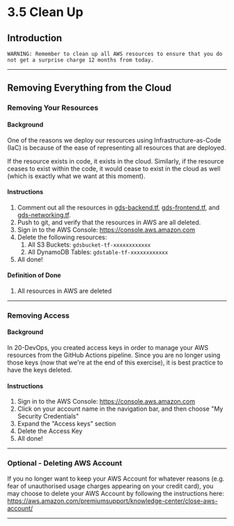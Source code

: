 # 3.5 Clean Up

## Introduction

```
WARNING: Remember to clean up all AWS resources to ensure that you do not get a surprise charge 12 months from today.
```

---

## Removing Everything from the Cloud

### Removing Your Resources

#### Background

One of the reasons we deploy our resources using Infrastructure-as-Code (IaC) is because of the ease of representing all resources that are deployed.

If the resource exists in code, it exists in the cloud. Similarly, if the resource ceases to exist within the code, it would cease to exist in the cloud as well (which is exactly what we want at this moment).

#### Instructions

1. Comment out all the resources in [gds-backend.tf](../deployment/gds-backend.tf), [gds-frontend.tf](../deployment/gds-frontend.tf), and [gds-networking.tf](../deployment/gds-networking.tf).
2. Push to git, and verify that the resources in AWS are all deleted.
3. Sign in to the AWS Console: https://console.aws.amazon.com
4. Delete the following resources:
   1. All S3 Buckets: `gdsbucket-tf-xxxxxxxxxxxx`
   2. All DynamoDB Tables: `gdstable-tf-xxxxxxxxxxxx`
5. All done!

#### Definition of Done

1. All resources in AWS are deleted

---

### Removing Access

#### Background

In 20-DevOps, you created access keys in order to manage your AWS resources from the GitHub Actions pipeline. Since you are no longer using those keys (now that we're at the end of this exercise), it is best practice to have the keys deleted.

#### Instructions

1. Sign in to the AWS Console: https://console.aws.amazon.com
2. Click on your account name in the navigation bar, and then choose "My Security Credentials"
3. Expand the "Access keys" section
4. Delete the Access Key
5. All done!

---

### Optional - Deleting AWS Account

If you no longer want to keep your AWS Account for whatever reasons (e.g. fear of unauthorised usage charges appearing on your credit card), you may choose to delete your AWS Account by following the instructions here: https://aws.amazon.com/premiumsupport/knowledge-center/close-aws-account/

---